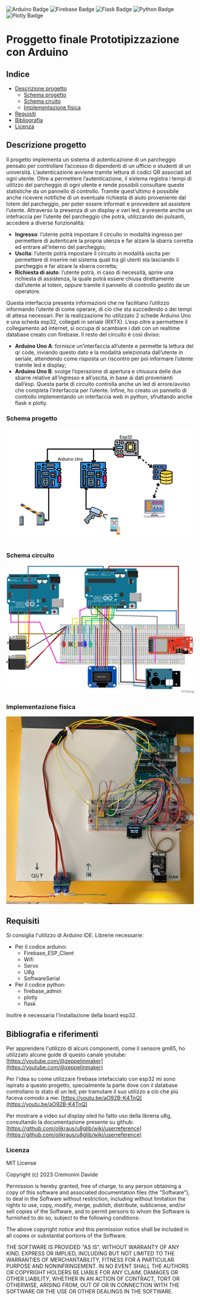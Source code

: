 ![Arduino Badge](https://img.shields.io/badge/Arduino-00979D?style=for-the-badge&logo=Arduino&logoColor=white) ![Firebase Badge](https://img.shields.io/badge/firebase-ffca28?style=for-the-badge&logo=firebase&logoColor=black) ![Flask Badge](https://img.shields.io/badge/Flask-000000?style=for-the-badge&logo=flask&logoColor=white) ![Python Badge](https://img.shields.io/badge/Python-FFD43B?style=for-the-badge&logo=python&logoColor=blue) ![Plotly Badge](https://img.shields.io/badge/Plotly-239120?style=for-the-badge&logo=plotly&logoColor=white)
# Proggetto finale Prototipizzazione con Arduino

## Indice
- [Descrizione progetto](#descrizione-progetto) 
	- [Schema progetto](#schema-progetto) 
	- [Schema ciruito](#schema-circuito) 
	- [Implementazione fisica](#implementazione-fisica) 
- [Requisiti](#requisiti)
-  [Bibliografia](#bibliografia)
-  [Licenza](#licenza)

## Descrizione progetto
Il progetto implementa un sistema di autenticazione di un parcheggio pensato per controllare l’accesso
di dipendenti di un ufficio o studenti di un università. L’autenticazione avviene tramite lettura di codici
QR associati ad ogni utente. Oltre a permettere l’autenticazione, il sistema registra i tempi di utilizzo
del parcheggio di ogni utente e rende possibili consultare queste statistiche da un pannello di controllo.
Tramite quest’ultimo è possibile anche ricevere notifiche di un eventuale richiesta di aiuto proveniente
dal totem del parcheggio, per poter essere informati e provvedere ad assistere l’utente.
Attraverso la presenza di un display e vari led, è presente anche un intefraccia per l’utente del parcheggio
che potrà, utilizzando dei pulsanti, accedere a diverse funzionalità:
- **Ingresso**: l’utente potrà impostare il circuito in modalità ingresso per permettere di autenticare la
propria utenza e far alzare la sbarra corretta ed entrare all’interno del parcheggio;
- **Uscita**: l’utente potrà impostare il circuito in modalità uscita per permettere di inserire nel sistema
quali tra gli utenti sta lasciando il parcheggio e far alzare la sbarra corretta;
- **Richiesta di aiuto**: l’utente potrà, in caso di necessità, aprire una richiesta di assistenza, la quale
potrà essere chiusa direttamente dall’utente al totem, oppure tramite il pannello di controllo gestito
da un operatore.

Questa interfaccia presenta informazioni che ne facilitano l’utilizzo informando l’utente di come operare,
di ciò che sta succedendo o dei tempi di attesa necessari.
Per la realizzazione ho utilizzato 2 schede Arduino Uno e una scheda esp32, collegati in seriale (RXTX). L’esp oltre a permettere il collegamento ad internet, si occupa di scambiare i dati con un realtime
database creato con firebase.
Il resto del circuito è così diviso:
- **Arduino Uno A**: fornisce un’interfaccia all’utente e permette la lettura del qr code, inviando
questo dato e la modalità selezionata dall’utente in seriale, attendendo come risposta un riscontro
per poi informare l’utente tramite led e display;
- **Arduino Uno B**: svolge l’operazione di apertura e chiusura delle due sbarre relative all’ingresso
e all’uscita, in base ai dati provenienti dall’esp. Questa parte di circuito controlla anche un led di
errore/avviso che completa l’interfaccia per l’utente.
Infine, ho creato un pannello di controllo implementando un interfaccia web in python, sfruttando anche
flask e plotly.


### Schema progetto

![Schema progetto](./images/schema.jpg)

### Schema circuito

![Schema circuito](./images/schema_circuito.png)

### Implementazione fisica

![Circuito implementato fisicamente](./images/foto1.jpg)

## Requisiti
Si consiglia l'utilizzo di Arduino IDE.
Librerie necessarie:
 - Per il codice arduino:
    - Firebase_ESP_Client
    - Wifi
    - Servo
    - U8g
    - SoftwareSerial
 - Per il codice python:
    - firebase_admin
    - plotly
    - flask
    
Inoltre é necessaria l'installazione della board esp32.

## Bibliografia e riferimenti

Per apprendere l'utilizzo di alcuni componenti, come il sensore gm65, ho utilizzato alcune guide di questo canale youtube: [https://youtube.com/@zeppelinmaker](https://youtube.com/@zeppelinmaker)

 Per l'idea su come utilizzare firebase intefacciato con esp32 mi sono ispirato a questo progetto, specialmente la parte dove con il database controllano lo stato di un led, per tramutare il suo utilizzo a ciò che più faceva comodo a me: [https://youtu.be/aO92B-K4TnQ](https://youtu.be/aO92B-K4TnQ)

Per mostrare a video sul display oled ho fatto uso della libreria u8g, consultando la documentazione presente su github: [https://github.com/olikraus/u8glib/wiki/userreference](https://github.com/olikraus/u8glib/wiki/userreference)

### Licenza
MIT License

Copyright (c) 2023 Cremonini Davide

Permission is hereby granted, free of charge, to any person obtaining a copy
of this software and associated documentation files (the "Software"), to deal
in the Software without restriction, including without limitation the rights
to use, copy, modify, merge, publish, distribute, sublicense, and/or sell
copies of the Software, and to permit persons to whom the Software is
furnished to do so, subject to the following conditions:

The above copyright notice and this permission notice shall be included in all
copies or substantial portions of the Software.

THE SOFTWARE IS PROVIDED "AS IS", WITHOUT WARRANTY OF ANY KIND, EXPRESS OR
IMPLIED, INCLUDING BUT NOT LIMITED TO THE WARRANTIES OF MERCHANTABILITY,
FITNESS FOR A PARTICULAR PURPOSE AND NONINFRINGEMENT. IN NO EVENT SHALL THE
AUTHORS OR COPYRIGHT HOLDERS BE LIABLE FOR ANY CLAIM, DAMAGES OR OTHER
LIABILITY, WHETHER IN AN ACTION OF CONTRACT, TORT OR OTHERWISE, ARISING FROM,
OUT OF OR IN CONNECTION WITH THE SOFTWARE OR THE USE OR OTHER DEALINGS IN THE
SOFTWARE.

